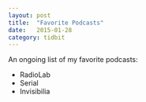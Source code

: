 ```yaml
---
layout: post
title:  "Favorite Podcasts"
date:   2015-01-28
category: tidbit
---
```


An ongoing list of my favorite podcasts:

* RadioLab
* Serial
* Invisibilia